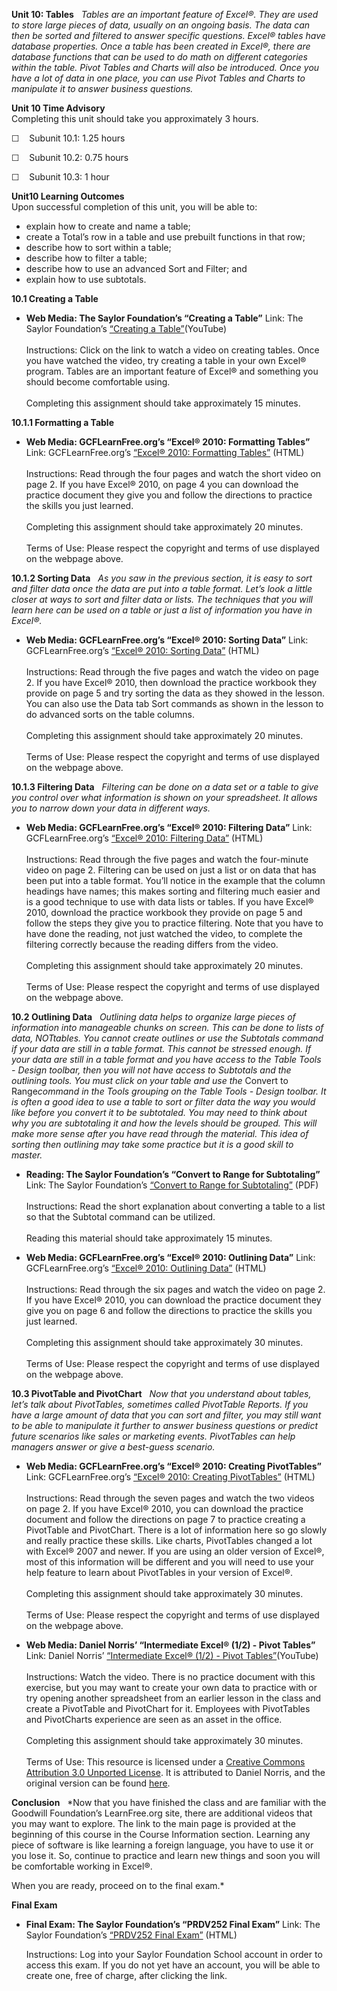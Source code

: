 **Unit 10: Tables** <span id="10"></span> 
*Tables are an important feature of Excel®. They are used to store large
pieces of data, usually on an ongoing basis. The data can then be sorted
and filtered to answer specific questions. Excel® tables have database
properties. Once a table has been created in Excel®, there are database
functions that can be used to do math on different categories within the
table. Pivot Tables and Charts will also be introduced. Once you have a
lot of data in one place, you can use Pivot Tables and Charts to
manipulate it to answer business questions.*

**Unit 10 Time Advisory**  
Completing this unit should take you approximately 3 hours.  
  
 ☐    Subunit 10.1: 1.25 hours  
  
 ☐    Subunit 10.2: 0.75 hours  
  
 ☐    Subunit 10.3: 1 hour

**Unit10 Learning Outcomes**  
Upon successful completion of this unit, you will be able to:
-   explain how to create and name a table;
-   create a Total’s row in a table and use prebuilt functions in that
    row;
-   describe how to sort within a table;
-   describe how to filter a table;
-   describe how to use an advanced Sort and Filter; and
-   explain how to use subtotals.

**10.1 Creating a Table** <span id="10.1"></span> 
-   **Web Media: The Saylor Foundation’s “Creating a Table”**
    Link: The Saylor Foundation’s [“Creating a
    Table”](http://www.youtube.com/watch?v=nnqjgPAYKCI)(YouTube)  
        
     Instructions: Click on the link to watch a video on creating
    tables. Once you have watched the video, try creating a table in
    your own Excel® program. Tables are an important feature of Excel®
    and something you should become comfortable using.  
        
     Completing this assignment should take approximately 15 minutes.

**10.1.1 Formatting a Table** <span id="10.1.1"></span> 
-   **Web Media: GCFLearnFree.org’s “Excel® 2010: Formatting Tables”**
    Link: GCFLearnFree.org’s
    [“](http://www.gcflearnfree.org/excel2010/14)[Excel® 2010:
    Formatting
    Tables](http://www.gcflearnfree.org/excel2010/14)[”](http://www.gcflearnfree.org/excel2010/14)
    (HTML)  
        
     Instructions: Read through the four pages and watch the short video
    on page 2. If you have Excel® 2010, on page 4 you can download the
    practice document they give you and follow the directions to
    practice the skills you just learned.  
        
     Completing this assignment should take approximately 20 minutes.  
        
     Terms of Use: Please respect the copyright and terms of use
    displayed on the webpage above.

**10.1.2 Sorting Data** <span id="10.1.2"></span> 
*As you saw in the previous section, it is easy to sort and filter data
once the data are put into a table format. Let’s look a little closer at
ways to sort and filter data or lists. The techniques that you will
learn here can be used on a table or just a list of information you have
in Excel®.*

-   **Web Media: GCFLearnFree.org’s “Excel® 2010: Sorting Data”**
    Link: GCFLearnFree.org’s
    [“](http://www.gcflearnfree.org/excel2010/11)[Excel® 2010: Sorting
    Data](http://www.gcflearnfree.org/excel2010/11)[”](http://www.gcflearnfree.org/excel2010/11)
    (HTML)  
        
     Instructions: Read through the five pages and watch the video on
    page 2. If you have Excel® 2010, then download the practice workbook
    they provide on page 5 and try sorting the data as they showed in
    the lesson. You can also use the Data tab Sort commands as shown in
    the lesson to do advanced sorts on the table columns.  
        
     Completing this assignment should take approximately 20 minutes.  
        
     Terms of Use: Please respect the copyright and terms of use
    displayed on the webpage above.

**10.1.3 Filtering Data** <span id="10.1.3"></span> 
*Filtering can be done on a data set or a table to give you control over
what information is shown on your spreadsheet. It allows you to narrow
down your data in different ways.*

-   **Web Media: GCFLearnFree.org’s “Excel® 2010: Filtering Data”**
    Link: GCFLearnFree.org’s
    [“](http://www.gcflearnfree.org/excel2010/13)[Excel® 2010: Filtering
    Data](http://www.gcflearnfree.org/excel2010/13)[”](http://www.gcflearnfree.org/excel2010/13)
    (HTML)  
        
     Instructions: Read through the five pages and watch the four-minute
    video on page 2. Filtering can be used on just a list or on data
    that has been put into a table format. You’ll notice in the example
    that the column headings have names; this makes sorting and
    filtering much easier and is a good technique to use with data lists
    or tables. If you have Excel® 2010, download the practice workbook
    they provide on page 5 and follow the steps they give you to
    practice filtering. Note that you have to have done the reading, not
    just watched the video, to complete the filtering correctly because
    the reading differs from the video.  
        
     Completing this assignment should take approximately 20 minutes.  
        
     Terms of Use: Please respect the copyright and terms of use
    displayed on the webpage above.

**10.2 Outlining Data** <span id="10.2"></span> 
*Outlining data helps to organize large pieces of information into
manageable chunks on screen. This can be done to lists of data,*
*NOTtables. You cannot create outlines or use the Subtotals command if
your data are still in a table format. This cannot be stressed enough.
If your data are still in a table format and you have access to the
Table Tools - Design toolbar, then you will not have access to Subtotals
and the outlining tools. You must click on your table and use the*
Convert to Range*command in the Tools grouping on the Table Tools -
Design toolbar. It is often a good idea to use a table to sort or filter
data the way you would like before you convert it to be subtotaled. You
may need to think about why you are subtotaling it and how the levels
should be grouped. This will make more sense after you have read through
the material. This idea of sorting then outlining may take some practice
but it is a good skill to master.*

-   **Reading: The Saylor Foundation’s “Convert to Range for
    Subtotaling”**
    Link: The Saylor Foundation’s [“Convert to Range for
    Subtotaling”](http://www.saylor.org/site/wp-content/uploads/2013/10/PRDV252-Unit-10.2-Convert-to-Range-for-Subtotaling-FINAL-UFinal.pdf) (PDF)  
        
     Instructions: Read the short explanation about converting a table
    to a list so that the Subtotal command can be utilized.  
        
     Reading this material should take approximately 15 minutes.

-   **Web Media: GCFLearnFree.org’s “Excel® 2010: Outlining Data”**
    Link: GCFLearnFree.org’s
    [“](http://www.gcflearnfree.org/excel2010/12)[Excel® 2010: Outlining
    Data](http://www.gcflearnfree.org/excel2010/12)[”](http://www.gcflearnfree.org/excel2010/12)
    (HTML)  
        
     Instructions: Read through the six pages and watch the video on
    page 2. If you have Excel® 2010, you can download the practice
    document they give you on page 6 and follow the directions to
    practice the skills you just learned.  
        
     Completing this assignment should take approximately 30 minutes.  
        
     Terms of Use: Please respect the copyright and terms of use
    displayed on the webpage above.

**10.3 PivotTable and PivotChart** <span id="10.3"></span> 
*Now that you understand about tables, let’s talk about PivotTables,
sometimes called PivotTable Reports. If you have a large amount of data
that you can sort and filter, you may still want to be able to
manipulate it further to answer business questions or predict future
scenarios like sales or marketing events. PivotTables can help managers
answer or give a best-guess scenario.*

-   **Web Media: GCFLearnFree.org’s “Excel® 2010: Creating
    PivotTables”**
    Link: GCFLearnFree.org’s [“Excel® 2010: Creating
    PivotTables”](http://www.gcflearnfree.org/excel2010/20) (HTML)  
        
     Instructions: Read through the seven pages and watch the two videos
    on page 2. If you have Excel® 2010, you can download the practice
    document and follow the directions on page 7 to practice creating a
    PivotTable and PivotChart. There is a lot of information here so go
    slowly and really practice these skills. Like charts, PivotTables
    changed a lot with Excel® 2007 and newer. If you are using an older
    version of Excel®, most of this information will be different and
    you will need to use your help feature to learn about PivotTables in
    your version of Excel®.  
        
     Completing this assignment should take approximately 30 minutes.  
        
     Terms of Use: Please respect the copyright and terms of use
    displayed on the webpage above.

-   **Web Media: Daniel Norris’ “Intermediate Excel® (1/2) - Pivot
    Tables”**
    Link: Daniel Norris’
    [“](http://www.youtube.com/watch?v=aqdKizkWD6E)[Intermediate Excel®
    (1/2) - Pivot
    Tables](http://www.youtube.com/watch?v=aqdKizkWD6E)[”](http://www.youtube.com/watch?v=aqdKizkWD6E)(YouTube)  
        
     Instructions: Watch the video. There is no practice document with
    this exercise, but you may want to create your own data to practice
    with or try opening another spreadsheet from an earlier lesson in
    the class and create a PivotTable and PivotChart for it. Employees
    with PivotTables and PivotCharts experience are seen as an asset in
    the office.  
        
     Completing this assignment should take approximately 30 minutes.  
        
     Terms of Use: This resource is licensed under a [Creative Commons
    Attribution 3.0 Unported
    License](http://creativecommons.org/licenses/by/3.0/). It is
    attributed to Daniel Norris, and the original version can be found
    [here](http://www.youtube.com/yt/copyright/creative-commons.html).

**Conclusion** <span id="10.4"></span> 
*Now that you have finished the class and are familiar with the Goodwill
Foundation’s LearnFree.org site, there are additional videos that you
may want to explore. The link to the main page is provided at the
beginning of this course in the Course Information section. Learning any
piece of software is like learning a foreign language, you have to use
it or you lose it. So, continue to practice and learn new things and
soon you will be comfortable working in Excel®.  
  
 When you are ready, proceed on to the final exam.*

**Final Exam** <span id="11"></span> 
-   **Final Exam: The Saylor Foundation’s “PRDV252 Final Exam”**
    Link: The Saylor Foundation’s [“PRDV252 Final
    Exam”](http://school.saylor.org/mod/quiz/view.php?id=1716) (HTML)  
      
     Instructions: Log into your Saylor Foundation School account in
    order to access this exam. If you do not yet have an account, you
    will be able to create one, free of charge, after clicking the link.


